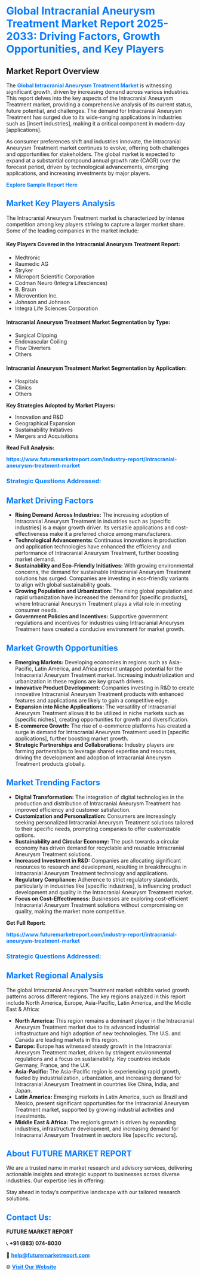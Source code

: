 <h1 style="color: #007BFF;">Global Intracranial Aneurysm Treatment Market Report 2025-2033: Driving Factors, Growth Opportunities, and Key Players</h1>

<section id="overview">
<h2>Market Report Overview</h2>
<p>The <a href="https://www.futuremarketreport.com/industry-report/intracranial-aneurysm-treatment-market" style="color: #007BFF; text-decoration: none;"><strong>Global Intracranial Aneurysm Treatment Market</strong></a> is witnessing significant growth, driven by increasing demand across various industries. This report delves into the key aspects of the Intracranial Aneurysm Treatment market, providing a comprehensive analysis of its current status, future potential, and challenges. The demand for Intracranial Aneurysm Treatment has surged due to its wide-ranging applications in industries such as [insert industries], making it a critical component in modern-day [applications].</p>
<p>As consumer preferences shift and industries innovate, the Intracranial Aneurysm Treatment market continues to evolve, offering both challenges and opportunities for stakeholders. The global market is expected to expand at a substantial compound annual growth rate (CAGR) over the forecast period, driven by technological advancements, emerging applications, and increasing investments by major players.</p>
</section>

<section id="overview">
<p><a href="https://www.futuremarketreport.com/request-sample/reportId=78499" style="color: #007BFF; text-decoration: none;"><strong>Explore Sample Report Here</strong></a></p>
</section>

<section id="key-players">
<h2 style="color: #007BFF;">Market Key Players Analysis</h2>
<p>The Intracranial Aneurysm Treatment market is characterized by intense competition among key players striving to capture a larger market share. Some of the leading companies in the market include:</p>
<h4>Key Players Covered in the Intracranial Aneurysm Treatment Report:</h4>
<ul><li>Medtronic</li><li>Raumedic AG</li><li>Stryker</li><li>Microport Scientific Corporation</li><li>Codman Neuro (Integra Lifesciences)</li><li>B. Braun</li><li>Microvention Inc.</li><li>Johnson and Johnson</li><li>Integra Life Sciences Corporation</li></ul>
<h4>Intracranial Aneurysm Treatment Market Segmentation by Type:</h4>
<ul><li>Surgical Clipping</li><li>Endovascular Coiling</li><li>Flow Diverters</li><li>Others</li></ul>

<h4>Intracranial Aneurysm Treatment Market Segmentation by Application:</h4>
<ul><li>Hospitals</li><li>Clinics</li><li>Others</li></ul>
<p><strong>Key Strategies Adopted by Market Players:</strong></p>
<ul>
<li>Innovation and R&D</li>
<li>Geographical Expansion</li>
<li>Sustainability Initiatives</li>
<li>Mergers and Acquisitions</li>
</ul>
</section>

<section>
<p><strong>Read Full Analysis: </strong></p><a href="https://www.futuremarketreport.com/industry-report/intracranial-aneurysm-treatment-market" style="color: #007BFF; text-decoration: none;"><strong>https://www.futuremarketreport.com/industry-report/intracranial-aneurysm-treatment-market</strong></a>
<h3 style="color: #007BFF;">Strategic Questions Addressed:</h3>
</section>

<section id="driving-factors">
<h2 style="color: #007BFF;">Market Driving Factors</h2>
<ul>
<li><strong>Rising Demand Across Industries:</strong> The increasing adoption of Intracranial Aneurysm Treatment in industries such as [specific industries] is a major growth driver. Its versatile applications and cost-effectiveness make it a preferred choice among manufacturers.</li>
<li><strong>Technological Advancements:</strong> Continuous innovations in production and application technologies have enhanced the efficiency and performance of Intracranial Aneurysm Treatment, further boosting market demand.</li>
<li><strong>Sustainability and Eco-Friendly Initiatives:</strong> With growing environmental concerns, the demand for sustainable Intracranial Aneurysm Treatment solutions has surged. Companies are investing in eco-friendly variants to align with global sustainability goals.</li>
<li><strong>Growing Population and Urbanization:</strong> The rising global population and rapid urbanization have increased the demand for [specific products], where Intracranial Aneurysm Treatment plays a vital role in meeting consumer needs.</li>
<li><strong>Government Policies and Incentives:</strong> Supportive government regulations and incentives for industries using Intracranial Aneurysm Treatment have created a conducive environment for market growth.</li>
</ul>
</section>

<section id="growth-opportunities">
<h2 style="color: #007BFF;">Market Growth Opportunities</h2>
<ul>
<li><strong>Emerging Markets:</strong> Developing economies in regions such as Asia-Pacific, Latin America, and Africa present untapped potential for the Intracranial Aneurysm Treatment market. Increasing industrialization and urbanization in these regions are key growth drivers.</li>
<li><strong>Innovative Product Development:</strong> Companies investing in R&D to create innovative Intracranial Aneurysm Treatment products with enhanced features and applications are likely to gain a competitive edge.</li>
<li><strong>Expansion into Niche Applications:</strong> The versatility of Intracranial Aneurysm Treatment allows it to be utilized in niche markets such as [specific niches], creating opportunities for growth and diversification.</li>
<li><strong>E-commerce Growth:</strong> The rise of e-commerce platforms has created a surge in demand for Intracranial Aneurysm Treatment used in [specific applications], further boosting market growth.</li>
<li><strong>Strategic Partnerships and Collaborations:</strong> Industry players are forming partnerships to leverage shared expertise and resources, driving the development and adoption of Intracranial Aneurysm Treatment products globally.</li>
</ul>
</section>

<section id="trending-factors">
<h2 style="color: #007BFF;">Market Trending Factors</h2>
<ul>
<li><strong>Digital Transformation:</strong> The integration of digital technologies in the production and distribution of Intracranial Aneurysm Treatment has improved efficiency and customer satisfaction.</li>
<li><strong>Customization and Personalization:</strong> Consumers are increasingly seeking personalized Intracranial Aneurysm Treatment solutions tailored to their specific needs, prompting companies to offer customizable options.</li>
<li><strong>Sustainability and Circular Economy:</strong> The push towards a circular economy has driven demand for recyclable and reusable Intracranial Aneurysm Treatment solutions.</li>
<li><strong>Increased Investment in R&D:</strong> Companies are allocating significant resources to research and development, resulting in breakthroughs in Intracranial Aneurysm Treatment technology and applications.</li>
<li><strong>Regulatory Compliance:</strong> Adherence to strict regulatory standards, particularly in industries like [specific industries], is influencing product development and quality in the Intracranial Aneurysm Treatment market.</li>
<li><strong>Focus on Cost-Effectiveness:</strong> Businesses are exploring cost-efficient Intracranial Aneurysm Treatment solutions without compromising on quality, making the market more competitive.</li>
</ul>
</section>

<section>
<p><strong>Get Full Report: </strong></p><a href="https://www.futuremarketreport.com/industry-report/intracranial-aneurysm-treatment-market" style="color: #007BFF; text-decoration: none;"><strong>https://www.futuremarketreport.com/industry-report/intracranial-aneurysm-treatment-market</strong></a>
<h3 style="color: #007BFF;">Strategic Questions Addressed:</h3>
</section>


<section id="regional-analysis">
<h2 style="color: #007BFF;">Market Regional Analysis</h2>
<p>The global Intracranial Aneurysm Treatment market exhibits varied growth patterns across different regions. The key regions analyzed in this report include North America, Europe, Asia-Pacific, Latin America, and the Middle East & Africa:</p>
<ul>
<li><strong>North America:</strong> This region remains a dominant player in the Intracranial Aneurysm Treatment market due to its advanced industrial infrastructure and high adoption of new technologies. The U.S. and Canada are leading markets in this region.</li>
<li><strong>Europe:</strong> Europe has witnessed steady growth in the Intracranial Aneurysm Treatment market, driven by stringent environmental regulations and a focus on sustainability. Key countries include Germany, France, and the U.K.</li>
<li><strong>Asia-Pacific:</strong> The Asia-Pacific region is experiencing rapid growth, fueled by industrialization, urbanization, and increasing demand for Intracranial Aneurysm Treatment in countries like China, India, and Japan.</li>
<li><strong>Latin America:</strong> Emerging markets in Latin America, such as Brazil and Mexico, present significant opportunities for the Intracranial Aneurysm Treatment market, supported by growing industrial activities and investments.</li>
<li><strong>Middle East & Africa:</strong> The region’s growth is driven by expanding industries, infrastructure development, and increasing demand for Intracranial Aneurysm Treatment in sectors like [specific sectors].</li>
</ul>
</section>

<footer>
<h2 style="color: #007BFF;">About FUTURE MARKET REPORT</h2>
<p>We are a trusted name in market research and advisory services, delivering actionable insights and strategic support to businesses across diverse industries. Our expertise lies in offering:</p>

<p>Stay ahead in today’s competitive landscape with our tailored research solutions.</p>

<h2 style="color: #007BFF;">Contact Us:</h2>
<p><strong>FUTURE MARKET REPORT</strong></p>
<p>📞 <strong>+91 (883) 074-8030</strong></p>
<p>📧 <strong><a href="mailto:help@futuremarketreport.com" style="color: #007BFF;">help@futuremarketreport.com</a></strong></p>
<p>🌐 <strong><a href="https://www.futuremarketreport.com/" style="color: #007BFF;">Visit Our Website</a></strong></p>
</footer>